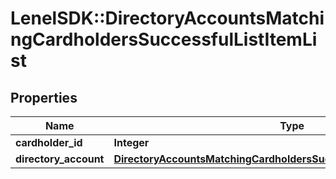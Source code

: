 # LenelSDK::DirectoryAccountsMatchingCardholdersSuccessfulListItemList

## Properties
Name | Type | Description | Notes
------------ | ------------- | ------------- | -------------
**cardholder_id** | **Integer** |  | [optional] 
**directory_account** | [**DirectoryAccountsMatchingCardholdersSuccessfulListDirectoryAccount**](DirectoryAccountsMatchingCardholdersSuccessfulListDirectoryAccount.md) |  | [optional] 


